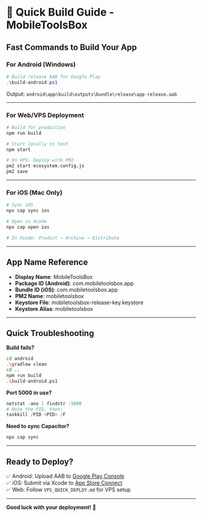 # 🚀 Quick Build Guide - MobileToolsBox

## Fast Commands to Build Your App

### For Android (Windows)

```powershell
# Build release AAB for Google Play
.\build-android.ps1
```

Output: `android\app\build\outputs\bundle\release\app-release.aab`

---

### For Web/VPS Deployment

```bash
# Build for production
npm run build

# Start locally to test
npm start

# On VPS: Deploy with PM2
pm2 start ecosystem.config.js
pm2 save
```

---

### For iOS (Mac Only)

```bash
# Sync iOS
npx cap sync ios

# Open in Xcode
npx cap open ios

# In Xcode: Product → Archive → Distribute
```

---

## App Name Reference

- **Display Name**: MobileToolsBox
- **Package ID (Android)**: com.mobiletoolsbox.app
- **Bundle ID (iOS)**: com.mobiletoolsbox.app
- **PM2 Name**: mobiletoolsbox
- **Keystore File**: mobiletoolsbox-release-key.keystore
- **Keystore Alias**: mobiletoolsbox

---

## Quick Troubleshooting

**Build fails?**
```bash
cd android
.\gradlew clean
cd ..
npm run build
.\build-android.ps1
```

**Port 5000 in use?**
```powershell
netstat -ano | findstr :5000
# Note the PID, then:
taskkill /PID <PID> /F
```

**Need to sync Capacitor?**
```bash
npx cap sync
```

---

## Ready to Deploy?

✅ Android: Upload AAB to [Google Play Console](https://play.google.com/console)  
✅ iOS: Submit via Xcode to [App Store Connect](https://appstoreconnect.apple.com)  
✅ Web: Follow `VPS_QUICK_DEPLOY.md` for VPS setup

---

**Good luck with your deployment!** 🎉


